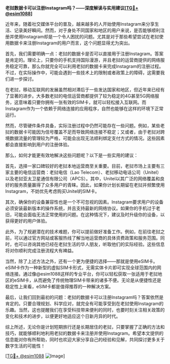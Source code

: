 **老挝数据卡可以注册Instagram吗？——深度解读与实用建议[[TG💪+ @esim1088](https://t.me/s/esim1088)]**

近年来，随着社交媒体平台的普及，越来越多的人开始使用Instagram来分享生活、记录美好瞬间。然而，对于身处不同国家和地区的用户来说，是否能够顺利注册并使用Instagram却是一个令人困扰的问题。尤其是对于那些希望尝试在老挝使用数据卡来注册Instagram的用户而言，这个问题显得尤为突出。

首先，我们需要明确一点：老挝的数据卡是否可以直接用于注册Instagram。答案是肯定的。理论上，只要你的手机支持国际漫游，并且老挝的运营商提供的网络服务稳定可靠，那么你就完全可以利用老挝的数据卡来完成Instagram的注册过程。不过，在实际操作中，可能会遇到一些技术上的限制或者政策上的障碍，这需要我们进一步探讨。

在老挝，移动互联网的发展虽然相对滞后于一些发达国家和地区，但近年来已经有了显著的进步。大多数老挝的电信运营商都提供了较为稳定的4G甚至5G网络服务，这意味着只要你拥有一张有效的SIM卡，就可以轻松接入互联网。而Instagram作为一个依赖于网络连接的应用程序，自然也能够在这样的环境下正常运行。

然而，尽管硬件条件具备，实际注册过程中仍然可能存在一些问题。例如，某些老挝的数据卡可能因为信号覆盖不足而导致网络连接不稳定；又或者，由于老挝对跨境数据流量的管理较为严格，可能会出现无法顺利绑定支付方式的情况。这些因素都会直接影响到用户的注册体验。

那么，如何才能更有效地解决这些问题呢？以下是一些实用的建议：

首先，选择一家口碑较好的老挝本地运营商至关重要。目前，老挝市场上主要有三家主要的电信运营商：老挝电信（Lao Telecom）、老挝移动电话公司（Unitel）以及老挝亚太卫星通信有限公司（APCS）。其中，Unitel以其广泛的网络覆盖和良好的服务质量赢得了众多用户的青睐。因此，如果你计划长期留在老挝并频繁使用Instagram，不妨优先考虑购买Unitel的SIM卡。

其次，确保你的设备兼容性也是一个不可忽视的因素。Instagram要求用户的设备必须安装最新版本的操作系统，并且支持最新的网络协议。如果你的手机过于老旧，可能会面临无法正常使用的问题。在这种情况下，建议及时升级你的设备，以获得更好的用户体验。

此外，为了规避潜在的技术难题，你可以提前做好准备工作。例如，在前往老挝之前，可以通过官方网站或客服热线了解当地运营商的具体资费政策和服务范围。同时，也可以咨询其他已经在老挝生活的华人朋友，听取他们的实际经验。这些信息将对你顺利完成注册流程大有裨益。

当然，除了上述方法之外，还有一个更为便捷的选择——那就是使用eSIM卡。eSIM卡作为一种新型的虚拟SIM卡形式，无需实体卡片即可实现全球范围内的网络连接。通过像@esim1088这样的专业平台，你可以轻松获取一张适用于老挝地区的eSIM卡，从而避免了传统物理SIM卡带来的诸多不便。无论是从便捷性还是稳定性上来看，eSIM卡都是值得推荐的一种解决方案。

最后，让我们回到最初的问题：老挝的数据卡可以注册Instagram吗？答案依然是肯定的。只要合理规划、科学应对，就完全有可能享受到在老挝使用Instagram的乐趣。当然，这也提醒我们在享受科技带来便利的同时，也要时刻关注相关政策的变化和技术的进步，以便更好地适应这个日新月异的时代。

综上所述，无论你是计划短期旅行还是长期居住的老挝，只要掌握了正确的方法和技巧，就能够顺利地利用老挝的数据卡来注册并使用Instagram。希望本文提供的信息能对你有所帮助，同时也欢迎大家分享自己的经验和见解，共同探讨更多关于数字生活的可能性！

[[TG💪+ @esim1088](https://t.me/s/esim1088) ![Image](https://i.postimg.cc/4NQfJmqS/Snipaste-2025-05-13-00-14-12.png)]